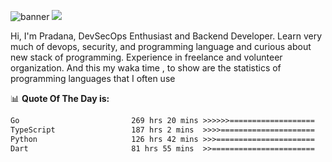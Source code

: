 ![banner](.github/banner-profile.jpeg)
<img src="https://user-images.githubusercontent.com/73097560/115834477-dbab4500-a447-11eb-908a-139a6edaec5c.gif"></p>

Hi, I'm Pradana, DevSecOps Enthusiast and Backend Developer. Learn very much of devops, security, and programming language and curious about new stack of programming. Experience in freelance and volunteer organization. And this my waka time , to show are the statistics of programming languages that I often use

📊 **Quote Of The Day is:**
<!--START_SECTION:waka-->

```txt
Go                         269 hrs 20 mins >>>>>>===================   24.70 %
TypeScript                 187 hrs 2 mins  >>>>=====================   17.15 %
Python                     126 hrs 42 mins >>>======================   11.62 %
Dart                       81 hrs 55 mins  >>=======================   07.51 %
```

<!--END_SECTION:waka-->
